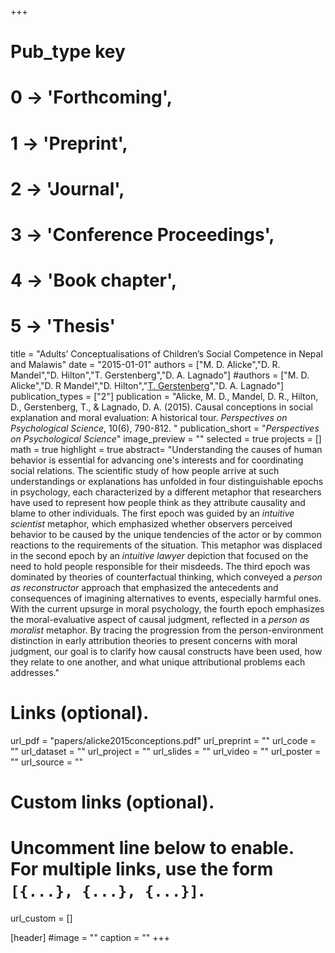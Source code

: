 +++
# Pub_type key
# 0 -> 'Forthcoming',
# 1 -> 'Preprint',
# 2 -> 'Journal',
# 3 -> 'Conference Proceedings',
# 4 -> 'Book chapter',
# 5 -> 'Thesis'

title = "Adults’ Conceptualisations of Children’s Social Competence in Nepal and Malawis"
date = "2015-01-01"
authors = ["M. D. Alicke","D. R. Mandel","D. Hilton","T. Gerstenberg","D. A. Lagnado"]
#authors = ["M. D. Alicke","D. R Mandel","D. Hilton","[T. Gerstenberg](https://tobiasgerstenberg.github.io/)","D. A. Lagnado"]
publication_types = ["2"]
publication = "Alicke, M. D., Mandel, D. R., Hilton, D., Gerstenberg, T., & Lagnado, D. A. (2015). Causal conceptions in social explanation and moral evaluation: A historical tour. _Perspectives on Psychological Science_, 10(6), 790-812. "
publication_short = "_Perspectives on Psychological Science_"
image_preview = ""
selected = true
projects = []
math = true
highlight = true
abstract= "Understanding the causes of human behavior is essential for advancing one's interests and for coordinating social relations. The scientific study of how people arrive at such understandings or explanations has unfolded in four distinguishable epochs in psychology, each characterized by a different metaphor that researchers have used to represent how people think as they attribute causality and blame to other individuals. The first epoch was guided by an _intuitive scientist_ metaphor, which emphasized whether observers perceived behavior to be caused by the unique tendencies of the actor or by common reactions to the requirements of the situation. This metaphor was displaced in the second epoch by an _intuitive lawyer_ depiction that focused on the need to hold people responsible for their misdeeds. The third epoch was dominated by theories of counterfactual thinking, which conveyed a _person as reconstructor_ approach that emphasized the antecedents and consequences of imagining alternatives to events, especially harmful ones. With the current upsurge in moral psychology, the fourth epoch emphasizes the moral-evaluative aspect of causal judgment, reflected in a _person as moralist_ metaphor. By tracing the progression from the person-environment distinction in early attribution theories to present concerns with moral judgment, our goal is to clarify how causal constructs have been used, how they relate to one another, and what unique attributional problems each addresses."

# Links (optional).
url_pdf = "papers/alicke2015conceptions.pdf"
url_preprint = ""
url_code = ""
url_dataset = ""
url_project = ""
url_slides = ""
url_video = ""
url_poster = ""
url_source = ""

# Custom links (optional).
#   Uncomment line below to enable. For multiple links, use the form `[{...}, {...}, {...}]`.
url_custom = []

[header]
#image = ""
caption = ""
+++

